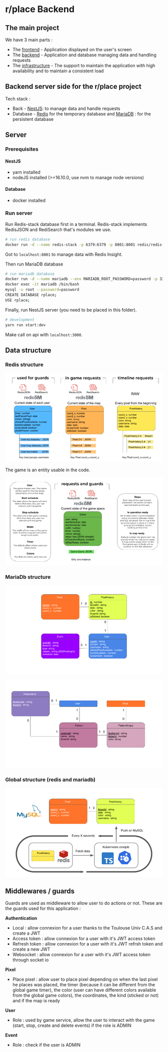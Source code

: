 # r/place Backend

## The main project

We have 3 main parts :
* The [frontend](https://git.inpt.fr/dassied/rplace-frontend) - Application displayed on the user's screen
* The [backend](https://git.inpt.fr/dassied/rplace-backend) - Application and database managing data and handling requests
* The [infrastructure](https://git.inpt.fr/dassied/rplace-infra) - The support to maintain the application with high availability and to maintain a consistent load

## Backend server side for the r/place project

Tech stack :
* Back - [NestJS](https://nestjs.com/): to manage data and handle requests
* Database - [Redis](https://redis.io/) for the temporary database and [MariaDB](https://mariadb.org/) : for the persistent database

## Server

### Prerequisites

#### NestJS
- yarn installed
- nodeJS installed (>=16.10.0, use nvm to manage node versions)
#### Database
- docker installed

### Run server

Run Redis-stack database first in a terminal.
Redis-stack implements RedisJSON and RediSearch that's modules we use.
```bash
# run redis database
docker run -d --name redis-stack -p 6379:6379 -p 8001:8001 redis/redis-stack:latest
```
Got to `localhost:8001` to manage data with Redis Insight.

Then run MariaDB database
```bash
# run mariadb database
docker run -d --name mariadb --env MARIADB_ROOT_PASSWORD=password -p 3306:3306 mariadb:10.7.4-focal
docker exec -it mariadb /bin/bash
mysql -u root --password=password
CREATE DATABASE rplace;
USE rplace;
```

Finally, run NestJS server (you need to be placed in this folder).
```bash
# development
yarn run start:dev
```
Make call on api with `localhost:3000`.

## Data structure

### Redis structure

![rplace data structure redis side](images/rplace-backend-redis-global.png)

The game is an entity usable in the code.

![rplace game data redis side](images/rplace-backend-redis-game.png)

### MariaDb structure

![rplace game data mariadb side](images/rplace-backend-mariadb-pixel-user.png)

![rplace game data mariadb side pattern](images/rplace-backend-mariadb-pattern.png)

### Global structure (redis and mariadb)

![rplace data structure global](images/rplace-backend-redis-mariadb.png)

## Middlewares / guards

Guards are used as middleware to allow user to do actions or not. These are the guards used for this application :

**Authentication**
- Local : allow connexion for a user thanks to the Toulouse Univ C.A.S and create a JWT
- Access token : allow connexion for a user with it's JWT access token
- Refresh token : allow connexion for a user with it's JWT refrsh token and create a new JWT
- Websocket : allow connexion for a user with it's JWT access token through socket io

**Pixel**
- Place pixel : allow user to place pixel depending on when the last pixel he places was placed, the timer (because it can be different from the global game timer), the color (user can have different colors available from the global game colors), the coordinates, the kind (sticked or not) and if the map is ready

**User**
- Role : used by game service, allow the user to interact with the game (start, stop, create and delete events) if the role is ADMIN

**Event**
- Role : check if the user is ADMIN
